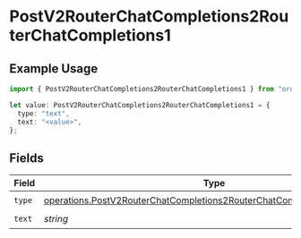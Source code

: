 # PostV2RouterChatCompletions2RouterChatCompletions1

## Example Usage

```typescript
import { PostV2RouterChatCompletions2RouterChatCompletions1 } from "orq-poc-typescript/models/operations";

let value: PostV2RouterChatCompletions2RouterChatCompletions1 = {
  type: "text",
  text: "<value>",
};
```

## Fields

| Field                                                                                                                                                              | Type                                                                                                                                                               | Required                                                                                                                                                           | Description                                                                                                                                                        |
| ------------------------------------------------------------------------------------------------------------------------------------------------------------------ | ------------------------------------------------------------------------------------------------------------------------------------------------------------------ | ------------------------------------------------------------------------------------------------------------------------------------------------------------------ | ------------------------------------------------------------------------------------------------------------------------------------------------------------------ |
| `type`                                                                                                                                                             | [operations.PostV2RouterChatCompletions2RouterChatCompletionsRequestType](../../models/operations/postv2routerchatcompletions2routerchatcompletionsrequesttype.md) | :heavy_check_mark:                                                                                                                                                 | N/A                                                                                                                                                                |
| `text`                                                                                                                                                             | *string*                                                                                                                                                           | :heavy_check_mark:                                                                                                                                                 | N/A                                                                                                                                                                |